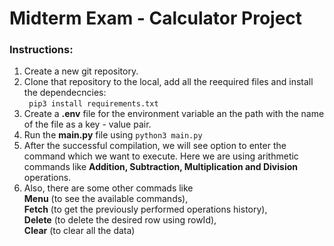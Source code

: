 # Midterm Exam - Calculator Project
### Instructions:
1. Create a new git repository.
2. Clone that repository to the local, add all the reequired files and install the dependecncies:  
``` pip3 install requirements.txt```
3. Create a **.env** file for the environment variable an the path with the name of the file as a key - value pair.
4. Run the **main.py** file using ```python3 main.py```
5. After the successful compilation, we will see option to enter the command which we want to execute. Here we are using arithmetic commands like **Addition, Subtraction, Multiplication and Division** operations.
6. Also, there are some other commads like  
 **Menu** (to see the available commands),  
**Fetch** (to get the previously performed operations history),  
**Delete** (to delete the desired row using rowId),  
**Clear** (to clear all the data)
